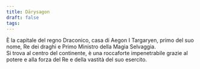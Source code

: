 ```yaml
---
title: Dārysagon
draft: false
tags:
---
```

È la capitale del regno Draconico, casa di Aegon I Targaryen, primo del suo nome, Re dei draghi e Primo Ministro della Magia Selvaggia.  
Si trova al centro del continente, è una roccaforte impenetrabile grazie al potere e alla forza del Re e della vastità del suo esercito.